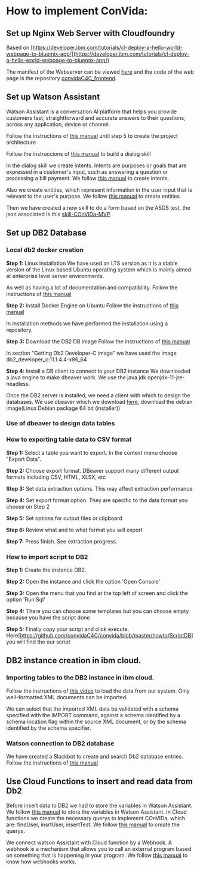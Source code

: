 # How to implement ConVida:

## Set up Nginx Web Server with Cloudfoundry

Based on [https://developer.ibm.com/tutorials/cl-deploy-a-hello-world-webpage-to-bluemix-app/](https://developer.ibm.com/tutorials/cl-deploy-a-hello-world-webpage-to-bluemix-app/)

The manifest of the Webserver can be viewed [here](https://github.com/convidaC4C/convidaC4C_frontend/blob/master/manifest.yml) and the code of the web page is the repository [convidaC4C_frontend](https://github.com/convidaC4C/convidaC4C_frontend).



## Set up Watson Assistant

Watson Assistant is a conversation AI platform that helps you provide customers fast, straightforward and accurate answers to their questions, across any application, device or channel. 

Follow the instructions of [this manual](https://github.com/Call-for-Code/Solution-Starter-Kit-Communication-2020/blob/master/README.md#set-up-an-instance-of-watson-assistant) until step 5 to create the project architecture 

Follow the instruccions of [this manual](https://cloud.ibm.com/docs/assistant?topic=assistant-getting-started) to build a dialog skill

In the dialog skill we create intents. Intents are purposes or goals that are expressed in a customer's input, such as answering a question or processing a bill payment. 
We follow [this manual](https://cloud.ibm.com/docs/assistant?topic=assistant-intents#:~:text=Intents%20are%20purposes%20or%20goals,flow%20for%20responding%20to%20it.)  to create intents.

Also we create entities, which represent information in the user input that is relevant to the user's purpose. We follow [this manual](https://cloud.ibm.com/docs/assistant?topic=assistant-entities) to create entities.


Then we have created a new skill to do a form based on the ASDS test, the json associated is this [skill-COnVIDa-MVP](skill-COnVIDa-MVP-copy.json).


## Set up DB2 Database

### Local db2 docker creation
__Step 1:__ Linux installation
We have used an LTS version as it is a stable version of the Linux based Ubuntu operating system which is mainly aimed at enterprise level server environments.

As well as having a lot of documentation and compatibility.
Follow the instructions of [this manual](https://releases.ubuntu.com/18.04.4/)


__Step 2:__ Install Docker Engine on Ubuntu
Follow the instructions of [this manual](https://docs.docker.com/engine/install/ubuntu/)

In Installation methods we have performed the installation using a repository.


__Step 3:__ Download the DB2 DB image
Follow the instructions of [this manual](https://hub.docker.com/_/db2-developer-c-edition)

In section "Getting Db2 Developer-C image" we have used the image db2_developer_c:11.1.4.4-x86_64



__Step 4:__ Install a DB client to connect to your DB2 instance
We downloaded a java engine to make dbeaver work.
We use the java jdk openjdk-11-jre-headless.

Once the DB2 server is installed, we need a client with which to design the databases.
We use dbeaver which we download [here](https://dbeaver.io/download/), download the debian image(Linux Debian package 64 bit (installer))
 
 
### Use of dbeaver to design data tables


### How to exporting table data to CSV format
__Step 1:__ Select a table you want to export. In the context menu choose "Export Data".

__Step 2:__ Choose export format. DBeaver support many different output formats including CSV, HTML, XLSX, etc

__Step 3:__ Set data extraction options. This may affect extraction performance

__Step 4:__ Set export format option. They are specific to the data format you choose on Step 2

__Step 5:__ Set options for output files or clipboard

__Step 6:__ Review what and to what format you will export

__Step 7:__ Press finish. See extraction progress. 


### How to import script to DB2

__Step 1:__ Create the instance DB2.

__Step 2:__ Open the instance and click the option 'Open Console'

__Step 3:__ Open the menu that you find at the top left of screen and click the option 'Run Sql'

__Step 4:__ There you can choose some templates but you can choose empty because you have the script done

__Step 5:__ Finally copy your script and click execute. Here[https://github.com/convidaC4C/convida/blob/master/howto/ScriptDB] you will find the our script

## DB2 instance creation in ibm cloud.

### Importing tables to the DB2 instance in ibm cloud.
Follow the instructions of [this video](https://cloud.ibm.com/docs/Db2whc?topic=Db2whc-load_local) to load the data from our system.
Only well-formatted XML documents can be imported.

We can select that the imported XML data be validated with a schema specified with the IMPORT command, against a schema identified by a schema location flag within the source XML document, or by the schema identified by the schema specifier. 

### Watson connection to DB2 database
We have created a Slackbot to create and search Db2 database entries.
Follow the instructions of [this manual](https://cloud.ibm.com/docs/solution-tutorials?topic=solution-tutorials-slack-chatbot-database-watson#architecture)


## Use Cloud Functions to insert and read data from Db2

Before insert data to DB2 we had to store the variables in Watson Assistant. We follow [this manual]( https://github.com/IBM-Cloud/watson-conversation-variables ) to 
store the variables in Watson Assistant. In Cloud functions we create the necessary querys to implement COnVIDa, which are: findUser, insrtUser, insertTest. We follow [this manual]( https://www.db2tutorial.com/db2-basics/db2-insert/ ) to create the querys.

We connect watson Assistant with Cloud function by a Webhook. A webhook is a mechanism that allows you to call an external program based on something that is happening in your program. We follow [this manual](https://cloud.ibm.com/docs/assistant?topic=assistant-dialog-webhooks) to know how webhooks works.


